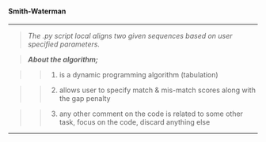 #### Smith-Waterman
**********************************

> _The .py script local aligns two given sequences based on user specified parameters._

> ***About the algorithm;***

>> 1) is a dynamic programming algorithm (tabulation)

>> 2) allows user to specify match & mis-match scores along with the gap penalty

>> 3) any other comment on the code is related to some other task, focus on the code, discard anything else
**********************************
